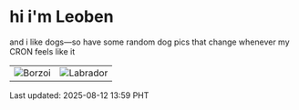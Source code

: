 # hi i'm Leoben

and i like dogs—so have some random dog pics that change whenever my CRON feels like it

|  |  |
|--------|----------|
| ![Borzoi](https://random-dog-vercel.vercel.app/api/random-borzoi?v=1754978354) | ![Labrador](https://random-dog-vercel.vercel.app/api/random-labrador?v=1754978354) |

Last updated: 2025-08-12 13:59 PHT
